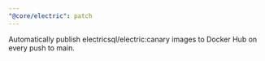 ```yaml
---
"@core/electric": patch
---
```


Automatically publish electricsql/electric:canary images to Docker Hub on every push to main.
